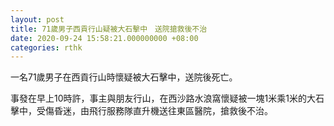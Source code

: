 ```yaml
---
layout: post
title: 71歲男子西貢行山疑被大石擊中　送院搶救後不治
date: 2020-09-24 15:58:21.000000000 +08:00
categories: rthk
---
```


一名71歲男子在西貢行山時懷疑被大石擊中，送院後死亡。

事發在早上10時許，事主與朋友行山，在西沙路水浪窩懷疑被一塊1米乘1米的大石擊中，受傷昏迷，由飛行服務隊直升機送往東區醫院，搶救後不治。
